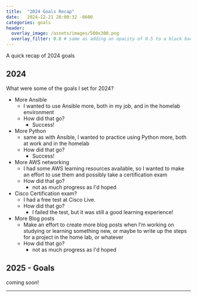 ```yaml
---
title:  "2024 Goals Recap"
date:   2024-12-21 20:00:32 -0600
categories: goals
header:
  overlay_image: /assets/images/500x300.png
  overlay_filter: 0.8 # same as adding an opacity of 0.5 to a black background
---
```

A quick recap of 2024 goals


## 2024
What were some of the goals I set for 2024?
- More Ansible
    - I wanted to use Ansible more, both in my job, and in the homelab environment
    - How did that go?
        - Success!
- More Python
    - same as with Ansible, I wanted to practice using Python more, both at work and in the homelab
    - How did that go?
        - Success!
- More AWS networking
    - I had some AWS learning resources available, so I wanted to make an effort to use them and possibly take a certification exam
    - How did that go?
        - not as much progress as I'd hoped
- Cisco Certification exam?
    - I had a free test at Cisco Live.
    - How did that go?
        - I failed the test, but it was still a good learning experience!
- More Blog posts
    - Make an effort to create more blog posts when I’m working on studying or learning something new, or maybe to write up the steps for a project in the home lab, or whatever
    - How did that go?
        - not as much progress as I'd hoped


## 2025 - Goals

coming soon!

---

